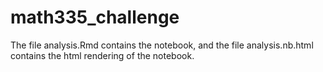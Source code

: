 # math335_challenge

The file analysis.Rmd contains the notebook,
and the file analysis.nb.html contains the html rendering of the notebook.

